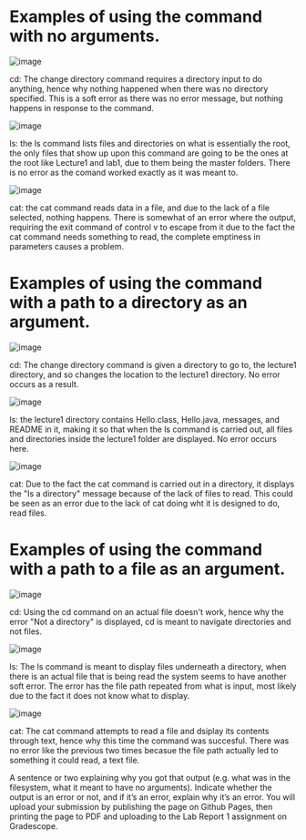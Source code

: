 
# Examples of using the command with no arguments.

![image](https://github.com/HaRa909/cse15l-lab-reports/assets/146860413/24850c81-e0ad-44a4-b9a4-7c5b637932eb)

cd: The change directory command requires a directory input to do anything, hence why nothing happened when there was no directory specified. This is a soft error as there was no error message, but nothing happens in response to the command.

![image](https://github.com/HaRa909/cse15l-lab-reports/assets/146860413/f4103566-3526-4778-bc22-ad135040f692)

ls: the ls command lists files and directories on what is essentially the root, the only files that show up upon this command are going to be the ones at the root like Lecture1 and lab1, due to them being the master folders. There is no error as the comand worked exactly as it was meant to.

![image](https://github.com/HaRa909/cse15l-lab-reports/assets/146860413/241b9d7f-b95e-448a-9484-cacfef37fc89)

cat: the cat command reads data in a file, and due to the lack of a file selected, nothing happens. There is somewhat of an error where the output, requiring the exit command of control v to escape from it due to the fact the cat command needs something to read, the complete emptiness in parameters causes a problem.

# Examples of using the command with a path to a directory as an argument.

![image](https://github.com/HaRa909/cse15l-lab-reports/assets/146860413/dfd08f0a-8fc3-4a06-bcfa-3e5baa9d9100)

cd: The change directory command is given a directory to go to, the lecture1 directory, and so changes the location to the lecture1 directory. No error occurs as a result.

![image](https://github.com/HaRa909/cse15l-lab-reports/assets/146860413/e58e89e8-4d85-4e87-b89c-78d36eae579b)

ls: the lecture1 directory contains Hello.class, Hello.java, messages, and README in it, making it so that when the ls command is carried out, all files and directories inside the lecture1 folder are displayed. No error occurs here.

![image](https://github.com/HaRa909/cse15l-lab-reports/assets/146860413/ad9c5a9c-d447-48c7-99ce-fb6f5471dfa2)

cat: Due to the fact the cat command is carried out in a directory, it displays the "Is a directory" message because of the lack of files to read. This could be seen as an error due to the lack of cat doing wht it is designed to do, read files.

# Examples of using the command with a path to a file as an argument.

![image](https://github.com/HaRa909/cse15l-lab-reports/assets/146860413/b25d9c0a-f035-43bb-9b5e-f6ef2aaeed35)

cd: Using the cd command on an actual file doesn't work, hence why the error "Not a directory" is displayed, cd is meant to navigate directories and not files.

![image](https://github.com/HaRa909/cse15l-lab-reports/assets/146860413/160fca75-ebbc-47cd-b44f-8cb07a12df3a)

ls: The ls command is meant to display files underneath a directory, when there is an actual file that is being read the system seems to have another soft error. The error has the file path repeated from what is input, most likely due to the fact it does not know what to display.

![image](https://github.com/HaRa909/cse15l-lab-reports/assets/146860413/3aa9537f-c312-43bd-8127-5fcbeeeda40f)

cat: The cat command attempts to read a file and dsiplay its contents through text, hence why this time the command was succesful. There was no error like the previous two times becasue the file path actually led to something it could read, a text file.




A sentence or two explaining why you got that output (e.g. what was in the filesystem, what it meant to have no arguments).
Indicate whether the output is an error or not, and if it’s an error, explain why it’s an error.
You will upload your submission by publishing the page on Github Pages, then printing the page to PDF and uploading to the Lab Report 1 assignment on Gradescope.

